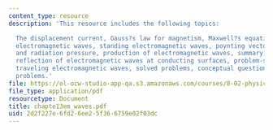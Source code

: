 ```yaml
---
content_type: resource
description: 'This resource includes the following topics:

  The displacement current, Gauss?s law for magnetism, Maxwell?s equations, plane
  electromagnetic waves, standing electromagnetic waves, poynting vector, momentum
  and radiation pressure, production of electromagnetic waves, summary, appendix:
  reflection of electromagnetic waves at conducting surfaces, problem-solving strategy:
  traveling electromagnetic waves, solved problems, conceptual questions, and additional
  problems.'
file: https://ol-ocw-studio-app-qa.s3.amazonaws.com/courses/8-02-physics-ii-electricity-and-magnetism-spring-2007/2d2f227e6fd26ee25f366759e02f03dc_chapte13em_waves.pdf
file_type: application/pdf
resourcetype: Document
title: chapte13em_waves.pdf
uid: 2d2f227e-6fd2-6ee2-5f36-6759e02f03dc
---
```

